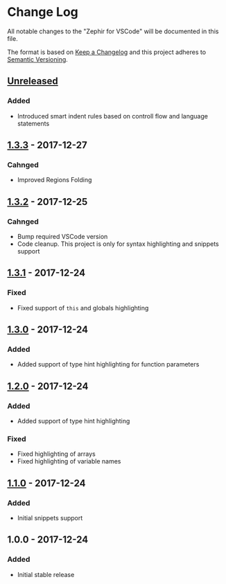 # Change Log

All notable changes to the "Zephir for VSCode" will be documented in this file.

The format is based on [Keep a Changelog](http://keepachangelog.com/)
and this project adheres to [Semantic Versioning](http://semver.org/).

## [Unreleased]

### Added
- Introduced smart indent rules based on controll flow and language statements

## [1.3.3] - 2017-12-27

### Cahnged
- Improved Regions Folding

## [1.3.2] - 2017-12-25

### Cahnged
- Bump required VSCode version
- Code cleanup. This project is only for syntax highlighting and snippets support

## [1.3.1] - 2017-12-24
### Fixed
 - Fixed support of `this` and globals highlighting

## [1.3.0] - 2017-12-24
### Added
 - Added support of type hint highlighting for function parameters

## [1.2.0] - 2017-12-24
### Added
 - Added support of type hint highlighting

### Fixed
- Fixed highlighting of arrays
- Fixed highlighting of variable names

## [1.1.0] - 2017-12-24

### Added
 - Initial snippets support

## 1.0.0 - 2017-12-24
### Added
 - Initial stable release

[Unreleased]: https://github.com/zephir-lang/zephir-vscode/compare/v1.3.3...HEAD
[1.3.3]: https://github.com/zephir-lang/zephir-vscode/compare/v1.3.1...v1.3.2
[1.3.2]: https://github.com/zephir-lang/zephir-vscode/compare/v1.3.1...v1.3.2
[1.3.1]: https://github.com/zephir-lang/zephir-vscode/compare/v1.3.0...v1.3.1
[1.3.0]: https://github.com/zephir-lang/zephir-vscode/compare/v1.2.0...v1.3.0
[1.2.0]: https://github.com/zephir-lang/zephir-vscode/compare/v1.1.0...v1.2.0
[1.1.0]: https://github.com/zephir-lang/zephir-vscode/compare/v1.0.0...v1.1.0
